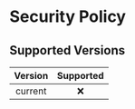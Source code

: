 # Security Policy

## Supported Versions

| Version | Supported          |
|:-------:|:------------------:|
| current | :x:                |

